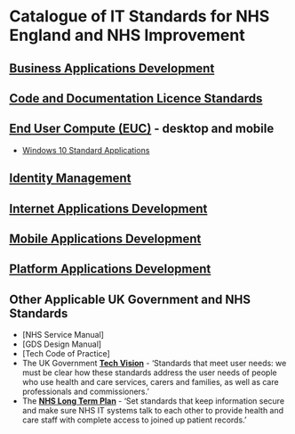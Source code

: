 # Catalogue of IT Standards for NHS England and NHS Improvement

## [Business Applications Development](./business-dev)

## [Code and Documentation Licence Standards](./licence-standard)

## [End User Compute (EUC)](./euc) - desktop and mobile

* [Windows 10 Standard Applications](./euc/windows-10-standard-apps.md)

## [Identity Management](./identity-management)

## [Internet Applications Development](./internet-dev)

## [Mobile Applications Development](./mobile-dev)

## [Platform Applications Development](./platform-dev)

## Other Applicable UK Government and NHS Standards

* [NHS Service Manual]
* [GDS Design Manual]
* [Tech Code of Practice]
* The UK Government **[Tech Vision](https://www.gov.uk/government/publications/the-future-of-healthcare-our-vision-for-digital-data-and-technology-in-health-and-care/the-future-of-healthcare-our-vision-for-digital-data-and-technology-in-health-and-care)** - ‘Standards that meet user needs: we must be clear how these standards address the user needs of people who use health and care services, carers and families, as well as care professionals and commissioners.’
* The **[NHS Long Term Plan](https://www.longtermplan.nhs.uk/areas-of-work/digital-transformation/)** - ‘Set standards that keep information secure and make sure NHS IT systems talk to each other to provide health and care staff with complete access to joined up patient records.’​
